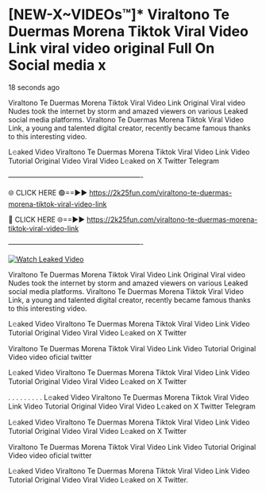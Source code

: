 # [NEW-X~VIDEOs™]* Viraltono Te Duermas Morena Tiktok Viral Video Link viral video original Full On Social media x

18 seconds ago

Viraltono Te Duermas Morena Tiktok Viral Video Link Original Viral video Nudes took the internet by storm and amazed viewers on various Leaked social media platforms. Viraltono Te Duermas Morena Tiktok Viral Video Link, a young and talented digital creator, recently became famous thanks to this interesting video.

L𝚎aked Video Viraltono Te Duermas Morena Tiktok Viral Video Link Video Tutorial Original Video Viral Video L𝚎aked on X Twitter Telegram

———————————————————-

🌐 CLICK HERE 🟢==►► https://2k25fun.com/viraltono-te-duermas-morena-tiktok-viral-video-link

🔴 CLICK HERE 🌐==►► https://2k25fun.com/viraltono-te-duermas-morena-tiktok-viral-video-link

———————————————————-

[![Watch Leaked Video](https://miro.medium.com/v2/resize:fit:828/format:webp/1*cilzJN44JGOrTw9NJCrNHA.gif "Watch Leaked Video")](https://2k25fun.com/viraltono-te-duermas-morena-tiktok-viral-video-link)

Viraltono Te Duermas Morena Tiktok Viral Video Link Original Viral video Nudes took the internet by storm and amazed viewers on various Leaked social media platforms. Viraltono Te Duermas Morena Tiktok Viral Video Link, a young and talented digital creator, recently became famous thanks to this interesting video.

L𝚎aked Video Viraltono Te Duermas Morena Tiktok Viral Video Link Video Tutorial Original Video Viral Video L𝚎aked on X Twitter

Viraltono Te Duermas Morena Tiktok Viral Video Link Video Tutorial Original Video video oficial twitter

L𝚎aked Video Viraltono Te Duermas Morena Tiktok Viral Video Link Video Tutorial Original Video Viral Video L𝚎aked on X Twitter

. . . . . . . . . L𝚎aked Video Viraltono Te Duermas Morena Tiktok Viral Video Link Video Tutorial Original Video Viral Video L𝚎aked on X Twitter Telegram

L𝚎aked Video Viraltono Te Duermas Morena Tiktok Viral Video Link Video Tutorial Original Video Viral Video L𝚎aked on X Twitter

Viraltono Te Duermas Morena Tiktok Viral Video Link Video Tutorial Original Video video oficial twitter

L𝚎aked Video Viraltono Te Duermas Morena Tiktok Viral Video Link Video Tutorial Original Video Viral Video L𝚎aked on X Twitter.